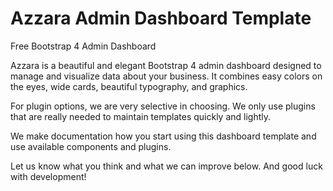 # Azzara Admin Dashboard Template
Free Bootstrap 4 Admin Dashboard

Azzara is a beautiful and elegant Bootstrap 4 admin dashboard designed to manage and visualize data about your business. It combines easy colors on the eyes, wide cards, beautiful typography, and graphics.

For plugin options, we are very selective in choosing. We only use plugins that are really needed to maintain templates quickly and lightly.

We make documentation how you start using this dashboard template and use available components and plugins.

Let us know what you think and what we can improve below. And good luck with development!
